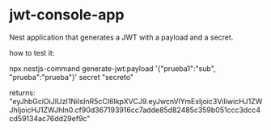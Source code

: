 # jwt-console-app
Nest application that generates a JWT with a payload and a secret.

how to test it: 

npx nestjs-command generate-jwt:payload '{"prueba1":"sub", "prueba":"prueba"}' secret "secreto"

returns: "eyJhbGciOiJIUzI1NiIsInR5cCI6IkpXVCJ9.eyJwcnVlYmExIjoic3ViIiwicHJ1ZWJhIjoicHJ1ZWJhIn0.cf90d367193916cc7adde85d82485c359b051ccc3dcc4cd59134ac76dd29ef9c"
